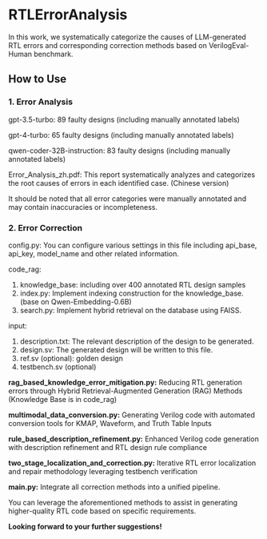 # RTLErrorAnalysis
In this work, we systematically categorize the causes of LLM-generated RTL errors and corresponding correction methods based on VerilogEval-Human benchmark.

## How to Use

### 1. Error Analysis

gpt-3.5-turbo: 89 faulty designs (including manually annotated labels)

gpt-4-turbo: 65 faulty designs (including manually annotated labels)

qwen-coder-32B-instruction: 83 faulty designs (including manually annotated labels)

Error_Analysis_zh.pdf: This report systematically analyzes and categorizes the root causes of errors in each identified case. (Chinese version)

It should be noted that all error categories were manually annotated and may contain inaccuracies or incompleteness.

### 2. Error Correction
config.py: You can configure various settings in this file including api_base, api_key, model_name and other related information.

code_rag:

1. knowledge_base: including over 400 annotated RTL design samples
2. index.py: Implement indexing construction for the knowledge_base. (base on Qwen-Embedding-0.6B)
3. search.py: Implement hybrid retrieval on the database using FAISS.

input: 
1. description.txt: The relevant description of the design to be generated.
2. design.sv: The generated design will be written to this file.
3. ref.sv (optional): golden design
4. testbench.sv (optional)

**rag_based_knowledge_error_mitigation.py:** Reducing RTL generation errors through Hybrid Retrieval-Augmented Generation (RAG) Methods (Knowledge Base is in code_rag)

**multimodal_data_conversion.py:** Generating Verilog code with automated conversion tools for KMAP, Waveform, and Truth Table Inputs

**rule_based_description_refinement.py:** Enhanced Verilog code generation with description refinement and RTL design rule compliance

**two_stage_localization_and_correction.py:** Iterative RTL error localization and repair methodology leveraging testbench verification

**main.py:** Integrate all correction methods into a unified pipeline.

You can leverage the aforementioned methods to assist in generating higher-quality RTL code based on specific requirements.
 

**Looking forward to your further suggestions!**





